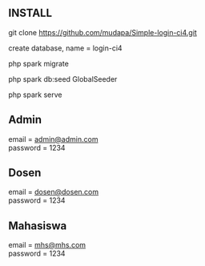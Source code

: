 ## INSTALL

git clone https://github.com/mudapa/Simple-login-ci4.git

create database, name = login-ci4

php spark migrate

php spark db:seed GlobalSeeder

php spark serve


## Admin
email = admin@admin.com <br>
password = 1234

## Dosen
email = dosen@dosen.com <br>
password = 1234

## Mahasiswa
email = mhs@mhs.com <br>
password = 1234
